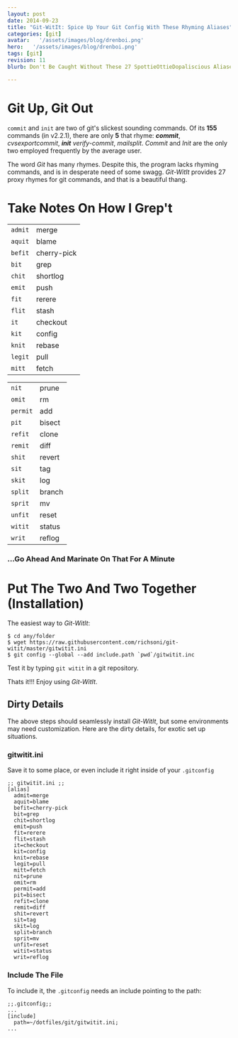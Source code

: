 ```yaml
---
layout: post
date: 2014-09-23
title: "Git-WitIt: Spice Up Your Git Config With These Rhyming Aliases"
categories: [git]
avatar:   '/assets/images/blog/drenboi.png'
hero:   '/assets/images/blog/drenboi.png'
tags: [git]
revision: 11
blurb: Don't Be Caught Without These 27 SpottieOttieDopaliscious Aliases

---
```

# Git Up, Git Out

```commit``` and ```init``` are two of git's slickest sounding commands.
Of its **155** commands (in v2.2.1), there are only **5** that rhyme: ***commit***, *cvsexportcommit*, ***init*** *verify-commit*, *mailsplit*.
*Commit* and *Init* are the only two employed frequently by the average user.

The word *Git* has many rhymes.
Despite this, the program lacks rhyming commands, and is in desperate need of some swagg.
*Git-WitIt* provides 27 proxy rhymes for git commands, and that is a beautiful thang.

# Take Notes On How I Grep't

<div class='col-xs-12 card container grid'>
  <table class='flush col-xs-12 col-sm-6'>
    <tbody>
      <tr> <td><code>admit</code></td>  <td>merge</td>       </tr>
      <tr> <td><code>aquit</code></td>  <td>blame</td>       </tr>
      <tr> <td><code>befit</code></td>  <td>cherry-pick</td> </tr>
      <tr> <td><code>bit</code></td>    <td>grep</td>        </tr>
      <tr> <td><code>chit</code></td>   <td>shortlog</td>    </tr>
      <tr> <td><code>emit</code></td>   <td>push</td>        </tr>
      <tr> <td><code>fit</code></td>    <td>rerere</td>      </tr>
      <tr> <td><code>flit</code></td>   <td>stash</td>       </tr>
      <tr> <td><code>it</code></td>     <td>checkout</td>    </tr>
      <tr> <td><code>kit</code></td>    <td>config</td>      </tr>
      <tr> <td><code>knit</code></td>   <td>rebase</td>      </tr>
      <tr> <td><code>legit</code></td>  <td>pull</td>        </tr>
      <tr> <td><code>mitt</code></td>   <td>fetch</td>  </tr>
    </tbody>
  </table>

  <table class='flush col-xs-12 col-sm-6'>
    <tbody>
      <tr> <td><code>nit</code></td>    <td>prune</td>  </tr>
      <tr> <td><code>omit</code></td>   <td>rm</td>     </tr>
      <tr> <td><code>permit</code></td> <td>add</td>    </tr>
      <tr> <td><code>pit</code></td>    <td>bisect</td> </tr>
      <tr> <td><code>refit</code></td>  <td>clone</td>  </tr>
      <tr> <td><code>remit</code></td>  <td>diff</td>   </tr>
      <tr> <td><code>shit</code></td>   <td>revert</td> </tr>
      <tr> <td><code>sit</code></td>    <td>tag</td>    </tr>
      <tr> <td><code>skit</code></td>   <td>log</td>    </tr>
      <tr> <td><code>split</code></td>  <td>branch</td> </tr>
      <tr> <td><code>sprit</code></td>  <td>mv</td>     </tr>
      <tr> <td><code>unfit</code></td>  <td>reset</td>  </tr>
      <tr> <td><code>witit</code></td>  <td>status</td> </tr>
      <tr> <td><code>writ</code></td>   <td>reflog</td> </tr>
    </tbody>
  </table>
</div>

### ...Go Ahead And Marinate On That For A Minute


# Put The Two And Two Together (Installation)

The easiest way to *Git-WitIt*:

```
$ cd any/folder
$ wget https://raw.githubusercontent.com/richsoni/git-witit/master/gitwitit.ini
$ git config --global --add include.path `pwd`/gitwitit.inc
```

Test it by typing ```git witit``` in a git repository.

Thats it!!! Enjoy using *Git-WitIt*.


## Dirty Details

The above steps should seamlessly install *Git-WitIt*, but some environments may need customization.
Here are the dirty details, for exotic set up situations.

### gitwitit.ini

Save it to some place, or even include it right inside of your ```.gitconfig```

```
;; gitwitit.ini ;;
[alias]
  admit=merge
  aquit=blame
  befit=cherry-pick
  bit=grep
  chit=shortlog
  emit=push
  fit=rerere
  flit=stash
  it=checkout
  kit=config
  knit=rebase
  legit=pull
  mitt=fetch
  nit=prune
  omit=rm
  permit=add
  pit=bisect
  refit=clone
  remit=diff
  shit=revert
  sit=tag
  skit=log
  split=branch
  sprit=mv
  unfit=reset
  witit=status
  writ=reflog

```

### Include The File

To include it, the ```.gitconfig``` needs an include pointing to the path:

```
;;.gitconfig;;
...
[include]
  path=~/dotfiles/git/gitwitit.ini;
...
```
